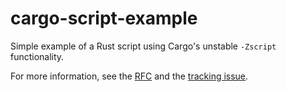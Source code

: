 # cargo-script-example

Simple example of a Rust script using Cargo's unstable `-Zscript` functionality.

For more information, see the [RFC](https://github.com/rust-lang/rfcs/pull/3502)
and the [tracking issue](https://github.com/rust-lang/cargo/issues/12207).

